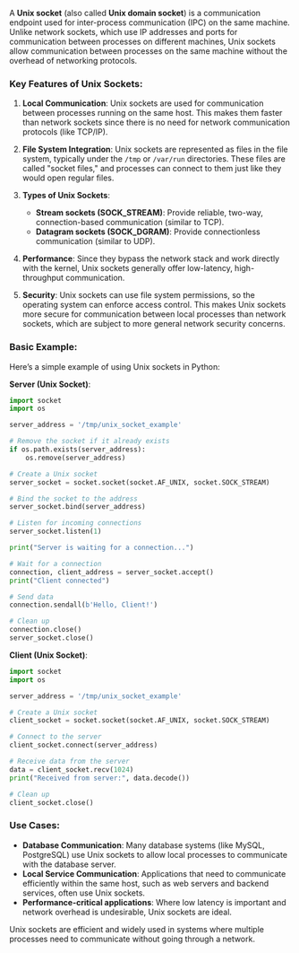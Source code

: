 A **Unix socket** (also called **Unix domain socket**) is a communication endpoint used for inter-process communication (IPC) on the same machine. Unlike network sockets, which use IP addresses and ports for communication between processes on different machines, Unix sockets allow communication between processes on the same machine without the overhead of networking protocols.

### Key Features of Unix Sockets:
1. **Local Communication**: Unix sockets are used for communication between processes running on the same host. This makes them faster than network sockets since there is no need for network communication protocols (like TCP/IP).

2. **File System Integration**: Unix sockets are represented as files in the file system, typically under the `/tmp` or `/var/run` directories. These files are called "socket files," and processes can connect to them just like they would open regular files.

3. **Types of Unix Sockets**:
   - **Stream sockets (SOCK_STREAM)**: Provide reliable, two-way, connection-based communication (similar to TCP).
   - **Datagram sockets (SOCK_DGRAM)**: Provide connectionless communication (similar to UDP).

4. **Performance**: Since they bypass the network stack and work directly with the kernel, Unix sockets generally offer low-latency, high-throughput communication.

5. **Security**: Unix sockets can use file system permissions, so the operating system can enforce access control. This makes Unix sockets more secure for communication between local processes than network sockets, which are subject to more general network security concerns.

### Basic Example:
Here’s a simple example of using Unix sockets in Python:

**Server (Unix Socket)**:
```python
import socket
import os

server_address = '/tmp/unix_socket_example'

# Remove the socket if it already exists
if os.path.exists(server_address):
    os.remove(server_address)

# Create a Unix socket
server_socket = socket.socket(socket.AF_UNIX, socket.SOCK_STREAM)

# Bind the socket to the address
server_socket.bind(server_address)

# Listen for incoming connections
server_socket.listen(1)

print("Server is waiting for a connection...")

# Wait for a connection
connection, client_address = server_socket.accept()
print("Client connected")

# Send data
connection.sendall(b'Hello, Client!')

# Clean up
connection.close()
server_socket.close()
```

**Client (Unix Socket)**:
```python
import socket
import os

server_address = '/tmp/unix_socket_example'

# Create a Unix socket
client_socket = socket.socket(socket.AF_UNIX, socket.SOCK_STREAM)

# Connect to the server
client_socket.connect(server_address)

# Receive data from the server
data = client_socket.recv(1024)
print("Received from server:", data.decode())

# Clean up
client_socket.close()
```

### Use Cases:
- **Database Communication**: Many database systems (like MySQL, PostgreSQL) use Unix sockets to allow local processes to communicate with the database server.
- **Local Service Communication**: Applications that need to communicate efficiently within the same host, such as web servers and backend services, often use Unix sockets.
- **Performance-critical applications**: Where low latency is important and network overhead is undesirable, Unix sockets are ideal.

Unix sockets are efficient and widely used in systems where multiple processes need to communicate without going through a network.
